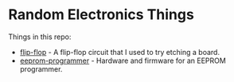# Random Electronics Things

Things in this repo:

- [flip-flop](flip-flop) - A flip-flop circuit that I used to try etching a board.
- [eeprom-programmer](eeprom-programmer) - Hardware and firmware for an EEPROM programmer.
